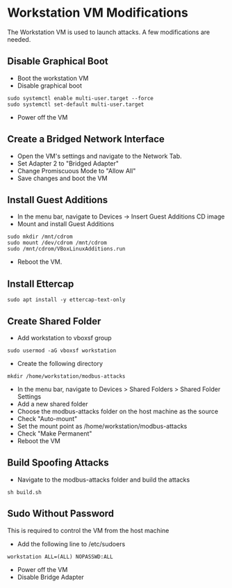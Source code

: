 # Workstation VM Modifications
The Workstation VM is used to launch attacks. A few modifications are needed.
## Disable Graphical Boot
* Boot the workstation VM
* Disable graphical boot
```
sudo systemctl enable multi-user.target --force
sudo systemctl set-default multi-user.target
```
* Power off the VM
## Create a Bridged Network Interface
* Open the VM's settings and navigate to the Network Tab.
* Set Adapter 2 to "Bridged Adapter"
* Change Promiscuous Mode to "Allow All"
* Save changes and boot the VM
## Install Guest Additions
* In the menu bar, navigate to Devices -> Insert Guest Additions CD image 
* Mount and install Guest Additions
```
sudo mkdir /mnt/cdrom
sudo mount /dev/cdrom /mnt/cdrom
sudo /mnt/cdrom/VBoxLinuxAdditions.run
```
* Reboot the VM.
## Install Ettercap
```
sudo apt install -y ettercap-text-only
```
## Create Shared Folder
* Add workstation to vboxsf group
```
sudo usermod -aG vboxsf workstation
```
* Create the following directory
```
mkdir /home/workstation/modbus-attacks
```
* In the menu bar, navigate to Devices > Shared Folders > Shared Folder Settings
* Add a new shared folder
* Choose the modbus-attacks folder on the host machine as the source
* Check "Auto-mount"
* Set the mount point as /home/workstation/modbus-attacks
* Check "Make Permanent"
* Reboot the VM
## Build Spoofing Attacks
* Navigate to the modbus-attacks folder and build the attacks
```
sh build.sh
```
## Sudo Without Password
This is required to control the VM from the host machine
* Add the following line to /etc/sudoers
```
workstation ALL=(ALL) NOPASSWD:ALL
```
* Power off the VM
* Disable Bridge Adapter
